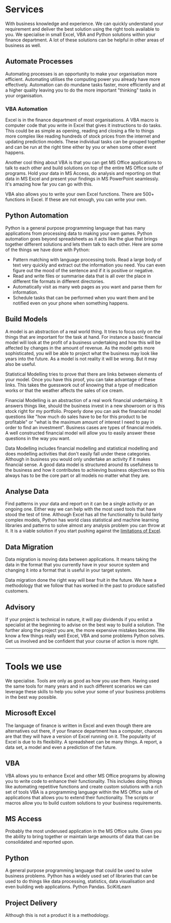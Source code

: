 # Services

With business knowledge and experience. We can quickly understand your requirement and deliver the best solution using the right tools available to you. We specialise in small Excel, VBA and Python solutions within your finance department. A lot of these solutions can be helpful in other areas of business as well. 

## Automate Processes
Automating processes is an opportunity to make your organisation more efficient. Automating utilises the computing power you already have more effectively. Automation can do mundane tasks faster, more efficiently and at a higher quality leaving you to do the more important "thinking" tasks in your organisation. 

### VBA Automation
Excel is in the finance department of most organisations. A VBA macro is computer code that you write in Excel that gives it instructions to do tasks. This could be as simple as opening, reading and closing a file to things more complex like reading hundreds of stock prices from the internet and updating prediction models. These individual tasks can be grouped together and can be run at the right time either by you or when some other event happens. 

Another cool thing about VBA is that you can get MS Office applications to talk to each other and build solutions on top of the entire MS Office suite of programs. Hold your data in MS Access, do analysis and reporting on that data in MS Excel and present your findings in MS PowerPoint seamlessly. It's amazing how far you can go with this. 

VBA also allows you to write your own Excel functions. There are 500+ functions in Excel. If these are not enough, you can write your own. 

## Python Automation
Python is a general purpose programming language that has many applications from processing data to making your own games. Python automation goes beyond spreadsheets as it acts like the glue that brings together different solutions and lets them talk to each other. 
Here are some of the things we have done with Python:
 - Pattern matching with language processing tools. Read a large body of text very quickly and extract out the information you need. You can even figure out the mood of the sentence and if it is positive or negative. 
 - Read and write files or summarise data that is all over the place in different file formats in different directories.
 - Automatically visit as many web pages as you want and parse them for information. 
 - Schedule tasks that can be performed when you want them and be notified even on your phone when something happens. 

## Build Models
A model is an abstraction of a real world thing. It tries to focus only on the things that are important for the task at hand. For instance a basic financial model will look at the profit of a business undertaking and how this will be affected by changes in the amount of revenue. As the model gets more sophisticated, you will be able to project what the business may look like years into the future. As a model is not reality it will be wrong. But it may also be useful. 

Statistical Modelling tries to prove that there are links between elements of your model. Once you have this proof, you can take advantage of these links. This takes the guesswork out of knowing that a type of medication works or that the weather affects the sales of ice cream. 

Financial Modelling is an abstraction of a real work financial undertaking. It answers things like, should the business invest in a new showroom or is this stock right for my portfolio. Properly done you can ask the financial model questions like "how much do sales have to be for this product to be profitable" or "what is the maximum amount of interest I need to pay in order to find an investment". Business cases are types of financial models. A well constructed financial model will allow you to easily answer these questions in the way you want. 

Data Modelling includes financial modelling and statistical modelling and does modelling activities that don't easily fall under these categories. Although in business you would only undertake an activity if it makes financial sense. A good data model is structured around its usefulness to the business and how it contributes to achieving business objectives so this always has to be the core part or all models no matter what they are. 

## Analyse Data
Find patterns in your data and report on it can be a single activity or an ongoing one. Either way we can help with the most used tools that have stood the test of time. Although Excel has all the functionality to build fairly complex models, Python has world class statistical and machine learning libraries and patterns to solve almost any analysis problem you can throw at it. It is a viable solution if you start pushing against the [limitations of Excel](http://findingpatterns.co.uk/pandas-vs-excel-who-will-win.html). 

## Data Migration
Data migration is moving data between applications. It means taking the data in the format that you currently have in your source system and changing it into a format that is useful in your target system.

Data migration done the right way will bear fruit in the future. We have a methodology that we follow that has worked in the past to produce satisfied customers.

## Advisory
If your project is technical in nature, it will pay dividends if you enlist a specialist at the beginning to advise on the best way to build a solution. The further along the project you are, the more expensive mistakes become. We know a few things really well Excel, VBA and some problems Python solves. Get us involved and be confident that your course of action is more right.

---
# Tools we use

We specialise. Tools are only as good as how you use them. Having used the same tools for many years and in such different scenarios we can leverage these skills to help you solve your some of your business problems in the best way possible. 

## Microsoft Excel
The language of finance is written in Excel and even though there are alternatives out there, if your finance department has a computer, chances are that they will have a version of Excel running on it. The popularity of Excel is due to its flexibility. A spreadsheet can be many things. A report, a data set, a model and even a prediction of the future. 

## VBA
VBA allows you to enhance Excel and other MS Office programs by allowing you to write code to enhance their functionality. This includes doing things like automating repetitive functions and create custom solutions with a rich set of tools 
VBA is a programming language within the MS Office suite of applications that allows you to extend their functionality. The scripts or macros allow you to build custom solutions to your business requirements.

## MS Access
Probably the most underused application in the MS Office suite. Gives you the ability to bring together or maintain large amounts of data that can be consolidated and reported upon.

## Python
A general purpose programming language that could be used to solve business problems. Python has a widely used set of libraries that can be used to do things like data processing, statistics, data visualisation and even building web applications.
Python Pandas. 
SciKitLearn

## Project Delivery
Although this is not a product it is a methodology. 
<!--stackedit_data:
eyJoaXN0b3J5IjpbLTE2OTUxNTE5MzAsMTc4NDcxNzEyMCwtMT
g4MzQ5NDA4NSwtNjg2OTc1NzMwLC0xODQ0NTY1MDk2LDEwNTYy
ODU5NDYsLTc0NDI0MTE5MCwzNzUzODAwNzAsMTM3ODcyNTE0OC
wtMTQ5OTUxNjE0NywzODE5MjA1MDAsMTU0NTEyNjcyNSwtNjY0
ODg2NzM4LC0xMzMzMzc5NjIxLC03OTAxNDUxNjgsLTExNzA5Mz
Q3NjgsLTE1NzExMTA5ODYsMTE5OTgxNTg0OCwtMTUzMTAyODk4
MiwxNjA2NTU1NDBdfQ==
-->